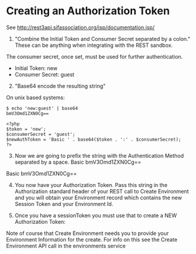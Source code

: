 Creating an Authorization Token
===============================


See http://rest3api.sifassociation.org/jsp/documentation.jsp/

1. "Combine the Initial Token and Consumer Secret separated by a colon."
These can be anything when integrating with the REST sandbox.

The consumer secret, once set, must be used for further authentication.

  - Initial Token: new
  - Consumer Secret: guest

2. "Base64 encode the resulting string"

On unix based systems:

    $ echo 'new:guest' | base64
    bmV3Omd1ZXN0Cg==

    <?php
    $token = 'new';
    $consumerSecret = 'guest';
    $newAuthToken = 'Basic ' . base64($token . ':' . $consumerSecret);
    ?>

3. Now we are going to prefix the string with the Authentication Method separated by a space. Basic bmV3Omd1ZXN0Cg==

Basic bmV3Omd1ZXN0Cg==

4. You now have your Authorization Token. Pass this string in the Authorization standard header of your REST call to Create Environment and you will obtain your Environment record which contains the new Session Token and your Environment Id.

5. Once you have a sessionToken you must use that to create a NEW Authorization Token:

    <?php
    $sessionToken = "VeryLongStringFromEnvironmentResponse";
    $consumerSecret = 'guest';
    $newAuthToken = 'Basic ' . base64($sessionToken . ':' $consumerSecret);
    ?>

Note of course that Create Environment needs you to provide your Environment Information for the create. For info on this see the Create Environment API call in the environments service
